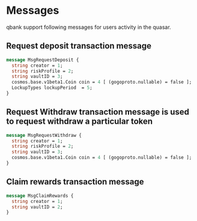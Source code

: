 
# Messages

qbank support following messages for users activity in the quasar.

## Request deposit transaction message

```protobuf
message MsgRequestDeposit {
  string creator = 1;
  string riskProfile = 2;
  string vaultID = 3;
  cosmos.base.v1beta1.Coin coin = 4 [ (gogoproto.nullable) = false ];
  LockupTypes lockupPeriod  = 5;
}
```

## Request Withdraw transaction message is used to request withdraw a particular token

```protobuf
message MsgRequestWithdraw {
  string creator = 1;
  string riskProfile = 2;
  string vaultID = 3;
  cosmos.base.v1beta1.Coin coin = 4 [ (gogoproto.nullable) = false ];
}
```

## Claim rewards transaction message

```protobuf
message MsgClaimRewards {
  string creator = 1;
  string vaultID = 2;
}
```
